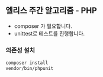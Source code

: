 ## 엘리스 주간 알고리즘 - PHP

- composer 가 필요합니다.
- unittest로 테스트를 진행합니다.

### 의존성 설치

``` bash 
composer install
vendor/bin/phpunit
```
